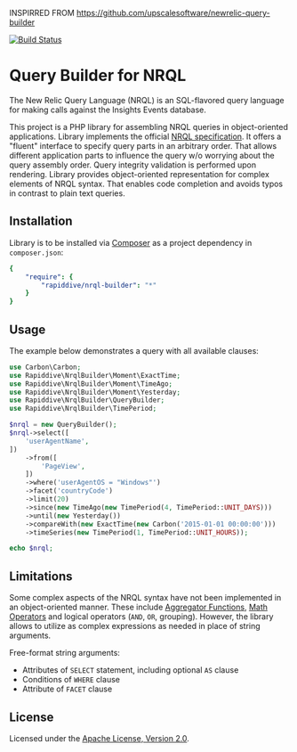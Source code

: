 INSPIRRED FROM https://github.com/upscalesoftware/newrelic-query-builder 

[![Build Status](https://api.travis-ci.org/upscalesoftware/newrelic-query-builder.svg?branch=master)](https://travis-ci.org/upscalesoftware/newrelic-query-builder)

Query Builder for NRQL
======================

The New Relic Query Language (NRQL) is an SQL-flavored query language for making calls against the Insights Events database.

This project is a PHP library for assembling NRQL queries in object-oriented applications. Library implements the official [NRQL specification](https://docs.newrelic.com/docs/insights/new-relic-insights/using-new-relic-query-language/nrql-reference). It offers a "fluent" interface to specify query parts in an arbitrary order. That allows different application parts to influence the query w/o worrying about the query assembly order. Query integrity validation is performed upon rendering. Library provides object-oriented representation for complex elements of NRQL syntax. That enables code completion and avoids typos in contrast to plain text queries.

## Installation

Library is to be installed via [Composer](https://getcomposer.org/) as a project dependency in `composer.json`:
```yaml
{
    "require": {
        "rapiddive/nrql-builder": "*"
    }
}
```

## Usage

The example below demonstrates a query with all available clauses:
```php
use Carbon\Carbon;
use Rapiddive\NrqlBuilder\Moment\ExactTime;
use Rapiddive\NrqlBuilder\Moment\TimeAgo;
use Rapiddive\NrqlBuilder\Moment\Yesterday;
use Rapiddive\NrqlBuilder\QueryBuilder;
use Rapiddive\NrqlBuilder\TimePeriod;

$nrql = new QueryBuilder();
$nrql->select([
    'userAgentName',
])
    ->from([
        'PageView',
    ])
    ->where('userAgentOS = "Windows"')
    ->facet('countryCode')
    ->limit(20)
    ->since(new TimeAgo(new TimePeriod(4, TimePeriod::UNIT_DAYS)))
    ->until(new Yesterday())
    ->compareWith(new ExactTime(new Carbon('2015-01-01 00:00:00')))
    ->timeSeries(new TimePeriod(1, TimePeriod::UNIT_HOURS));

echo $nrql;
```

## Limitations

Some complex aspects of the NRQL syntax have not been implemented in an object-oriented manner. These include [Aggregator Functions](https://docs.newrelic.com/docs/insights/new-relic-insights/using-new-relic-query-language/nrql-reference#functions), [Math Operators](https://docs.newrelic.com/docs/insights/new-relic-insights/using-new-relic-query-language/nrql-math) and logical operators (`AND`, `OR`, grouping). However, the library allows to utilize as complex expressions as needed in place of string arguments.
 
Free-format string arguments:
- Attributes of `SELECT` statement, including optional `AS` clause
- Conditions of `WHERE` clause
- Attribute of `FACET` clause

## License

Licensed under the [Apache License, Version 2.0](http://www.apache.org/licenses/LICENSE-2.0).
